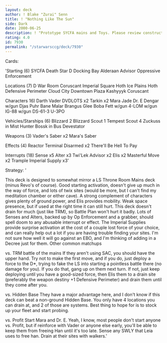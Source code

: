 ```yaml
---
layout: deck
author: ! Blake "Zurai" Senn
title: ! "Nothing Like The Sun"
side: Dark
date: 2000-06-25
description: ! "Prototype SYCFA mains and Toys. Please review constructively."
rating: 4.0
id: 7930
permalink: "/starwarsccg/deck/7930"
---
```

Cards: 

'Starting (6)
SYCFA
Death Star
D Docking Bay
Alderaan
Advisor
Oppressive Enforcement

Locations (7)
D War Room
Coruscant Imperial Square
Hoth Ice Plains
Hoth Defensive Perimeter
Cloud City Downtown Plaza
Kashyyyk
Coruscant

Characters 16)
Darth Vader
DVDLOTS x2
Tarkin x2
Mara Jade
Dr. E
Dengar w/gun
Djas Puhr
Bane Malar
Brangus Glee
Boba Fett w/gun
4-LOM w/gun
IG-88 w/gun
DS-61-3
U-3PO

Vehicles/Starships (6)
Blizzard 2
Blizzard Scout 1
Tempest Scout 4
Zuckuss in Mist Hunter
Bossk in Bus
Devestator

Weapons (3)
Vader's Saber x2
Mara's Saber

Effects (4)
Reactor Terminal
Disarmed x2
There'll Be Hell To Pay

Interrupts (18)
Sense x5
Alter x3
Twi'Lek Advisor x2
Elis x2
Masterful Move x2
Trample
Imperial Supply x3'

Strategy: '

This deck is designed to somewhat mirror a LS Throne Room Mains deck (minus Revo's of course). Good starting activation, doesn't give up much in the way of force, and lots of twix sites (would be more, but I can't find my meditation chamber or either cave). A strong complement of characters gives plenty of ground power, and Elis provides mobility. Weak space presence, but if used at the right time it can still hurt. This deck doesn't drain for much (just like TRM), so Battle Plan won't hurt it badly. Lots of Senses and Alters, backed up by Op Enforcement and a grabber, should spell doom to any abusable interrupt or effect. The Imperial Supplies provide surprise activation at the cost of a couple lost force of your choice, and can really help out a lot if you are having trouble finding your sites. I'm not sure how well it will go against an EBO, and I'm thinking of adding in a Decree just for them. Other common matchups

vs. TRM battle of the mains If they aren't using SAC, you should have the upper hand. Try not to make the first move, and if you do, just deploy a force to the D*, trying to fake the LS into starting a pointless battle there (no damage for you). If you do that, gang up on them next turn. If not, just keep deploying until you have a good-sized force, then Elis them to a drain site (preferably the weapon destiny +1 Defensive Perimeter) and drain them until they come after you.

vs. Hidden Base They have a major advantage here, and I don't know if this deck can beat a non-ground Hidden Base. You only have 4 locations you can drain at, and 2 of those are systems. Best thing to hope for is to stock up your fleet and start probing.

vs. Profit Start Mara and Dr. E. Yeah, I know, most people don't start anyone vs. Profit, but if reinforce with Vader or anyone else early, you'll be able to keep them from freeing Han until it's too late. Sense any SWLY that Leia uses to free han. Drain at their sites with walkers.'
